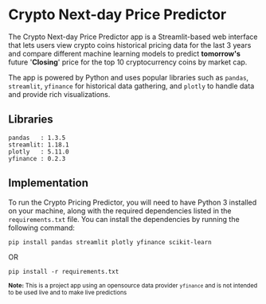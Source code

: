 # Crypto Next-day Price Predictor

The Crypto Next-day Price Predictor app is a Streamlit-based web interface that lets users view crypto coins historical pricing data for the last 3 years and compare different machine learning models to predict **tomorrow's** future '**Closing**' price for the top 10 cryptocurrency coins by market cap. 

The app is powered by Python and uses popular libraries such as `pandas`, `streamlit`, `yfinance` for historical data gathering, and `plotly` to handle data and provide rich visualizations.




## Libraries

```@python
pandas   : 1.3.5
streamlit: 1.18.1
plotly   : 5.11.0
yfinance : 0.2.3
```


## Implementation

To run the Crypto Pricing Predictor, you will need to have Python 3 installed on your machine, along with the required dependencies listed in the `requirements.txt` file. You can install the dependencies by running the following command:

`pip install pandas streamlit plotly yfinance scikit-learn`

OR

`pip install -r requirements.txt`





<sub>**Note:** This is a project app using an opensource data provider `yfinance` and is not intended to be used live and to make live predictions</sub>